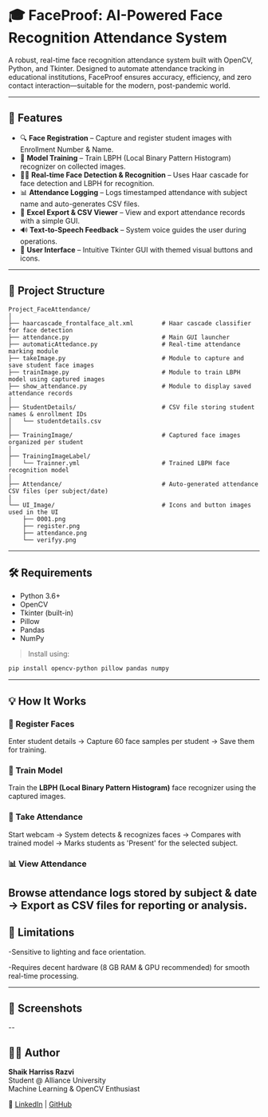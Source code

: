 # 🎓 FaceProof: AI-Powered Face Recognition Attendance System

A robust, real-time face recognition attendance system built with OpenCV, Python, and Tkinter. Designed to automate attendance tracking in educational institutions, FaceProof ensures accuracy, efficiency, and zero contact interaction—suitable for the modern, post-pandemic world.

---

## 🚀 Features

- 🔍 **Face Registration** – Capture and register student images with Enrollment Number & Name.
- 🧠 **Model Training** – Train LBPH (Local Binary Pattern Histogram) recognizer on collected images.
- 🕵️‍♂️ **Real-time Face Detection & Recognition** – Uses Haar cascade for face detection and LBPH for recognition.
- 📊 **Attendance Logging** – Logs timestamped attendance with subject name and auto-generates CSV files.
- 📁 **Excel Export & CSV Viewer** – View and export attendance records with a simple GUI.
- 🔊 **Text-to-Speech Feedback** – System voice guides the user during operations.
- 🎨 **User Interface** – Intuitive Tkinter GUI with themed visual buttons and icons.

---

## 📁 Project Structure
```
Project_FaceAttendance/
│
├── haarcascade_frontalface_alt.xml        # Haar cascade classifier for face detection
├── attendance.py                          # Main GUI launcher
├── automaticAttedance.py                  # Real-time attendance marking module
├── takeImage.py                           # Module to capture and save student face images
├── trainImage.py                          # Module to train LBPH model using captured images
├── show_attendance.py                     # Module to display saved attendance records
│
├── StudentDetails/                        # CSV file storing student names & enrollment IDs
│   └── studentdetails.csv
│
├── TrainingImage/                         # Captured face images organized per student
│
├── TrainingImageLabel/
│   └── Trainner.yml                       # Trained LBPH face recognition model
│
├── Attendance/                            # Auto-generated attendance CSV files (per subject/date)
│
└── UI_Image/                              # Icons and button images used in the UI
    ├── 0001.png
    ├── register.png
    ├── attendance.png
    └── verifyy.png
```

---

## 🛠️ Requirements

- Python 3.6+
- OpenCV  
- Tkinter (built-in)  
- Pillow  
- Pandas  
- NumPy  

> Install using:  
```bash
pip install opencv-python pillow pandas numpy
```

---
## 💡 How It Works

### 📸 Register Faces
Enter student details → Capture 60 face samples per student → Save them for training.

### 🧠 Train Model
Train the **LBPH (Local Binary Pattern Histogram)** face recognizer using the captured images.

### 🎯 Take Attendance
Start webcam → System detects & recognizes faces → Compares with trained model → Marks students as 'Present' for the selected subject.

### 📊 View Attendance
Browse attendance logs stored by subject & date → Export as CSV files for reporting or analysis.
---
## 📌 Limitations
-Sensitive to lighting and face orientation.

-Requires decent hardware (8 GB RAM & GPU recommended) for smooth real-time processing.

---

## 📸 Screenshots

--
## 🙋‍♂️ Author

**Shaik Harriss Razvi**  
Student @ Alliance University  
Machine Learning & OpenCV Enthusiast  

🔗 [LinkedIn](https://www.linkedin.com/in/hariss-razvi-shaik-31b037333/) | [GitHub](https://github.com/Hariss22H)

